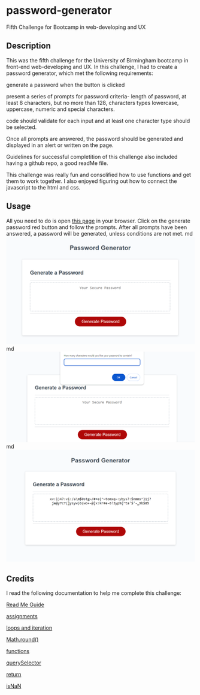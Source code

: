 # password-generator
Fifth Challenge for Bootcamp in web-developing and UX
## Description

This was the fifth challenge for the University of Birmingham bootcamp in front-end web-developing and UX. In this challenge, I had to create a password generator, which met the following requirements: 

generate a password when the button is clicked

present a series of prompts for password criteria- length of password, at least 8 characters, but no more than 128, characters types lowercase, uppercase, numeric and special characters. 

code should validate for each input and at least one character type should be selected. 

Once all prompts are answered, the password should be generated and displayed in an alert or written on the page. 

Guidelines for successful completition of this challenge also included having a github repo, a good readMe file. 

This challenge was really fun and consolified how to use functions and get them to work together. I also enjoyed figuring out how to connect the javascript to the html and css. 


## Usage

 All you need to do is open [this page](https://chantalcassinijones.github.io/password-generator/) in your browser. Click on the generate password red button and follow the prompts. After all prompts have been answered, a password will be generated, unless conditions are not met. 
md
    ![Screenshot 1](./assets/Screenshot%202023-12-04%20210624.png)
    md
    ![Screenshot 2](./assets/Screenshot%202023-12-04%20210651.png)
    md
    ![Screenshot 3](./assets/Screenshot%202023-12-04%20210747.png)


## Credits

I read the following documentation to help me complete this challenge: 

[Read Me Guide](https://coding-boot-camp.github.io/full-stack/github/professional-readme-guide)

[assignments](https://www.w3schools.com/js/js_assignment.asp)

[loops and iteration](https://developer.mozilla.org/en-US/docs/Web/JavaScript/Guide/Loops_and_iteration#for_statement/)

[Math.round()](https://developer.mozilla.org/en-US/docs/Web/JavaScript/Reference/Global_Objects/Math/round)

[functions](https://developer.mozilla.org/en-US/docs/Web/JavaScript/Guide/Functions)

[querySelector](https://developer.mozilla.org/en-US/docs/Web/API/Document/querySelector)

[return](https://developer.mozilla.org/en-US/docs/Web/JavaScript/Reference/Statements/return)

[isNaN](https://developer.mozilla.org/en-US/docs/Web/JavaScript/Reference/Global_Objects/isNaN)
